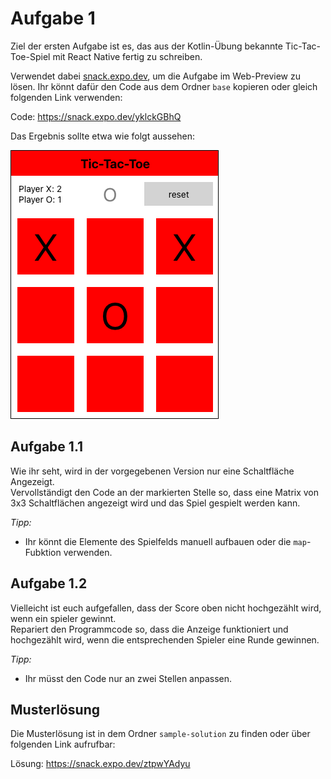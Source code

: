 # Aufgabe 1

Ziel der ersten Aufgabe ist es, das aus der Kotlin-Übung bekannte Tic-Tac-Toe-Spiel mit React Native fertig zu schreiben.

Verwendet dabei [snack.expo.dev](https://snack.expo.dev/), um die Aufgabe im Web-Preview zu lösen.
Ihr könnt dafür den Code aus dem Ordner `base` kopieren oder gleich folgenden Link verwenden:

Code: https://snack.expo.dev/yklckGBhQ

Das Ergebnis sollte etwa wie folgt aussehen:

![Vorschau](images/Tic-Tac-Toe.png)

## Aufgabe 1.1

Wie ihr seht, wird in der vorgegebenen Version nur eine Schaltfläche Angezeigt.  
Vervollständigt den Code an der markierten Stelle so, dass eine Matrix von 3x3 Schaltflächen angezeigt wird und das Spiel gespielt werden kann.

*Tipp:*

- Ihr könnt die Elemente des Spielfelds manuell aufbauen oder die `map`-Fubktion verwenden.

## Aufgabe 1.2

Vielleicht ist euch aufgefallen, dass der Score oben nicht hochgezählt wird, wenn ein spieler gewinnt.  
Repariert den Programmcode so, dass die Anzeige funktioniert und hochgezählt wird, wenn die entsprechenden Spieler eine Runde gewinnen.

*Tipp:*

- Ihr müsst den Code nur an zwei Stellen anpassen.

## Musterlösung

Die Musterlösung ist in dem Ordner `sample-solution` zu finden oder über folgenden Link aufrufbar:

Lösung: https://snack.expo.dev/ztpwYAdyu
